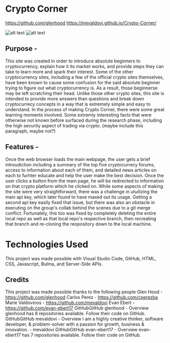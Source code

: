 # Crypto Corner
https://github.com/glenhood
https://mevaldovi.github.io/Crypto-Corner/


 ![alt text](assets/images/1.png)
 ![alt text](assets/images/2.png)

## Purpose -
This site was created in order to introduce absolute beginners to cryptocurrency, explain how it its market works, and provide steps they can take to learn more and spark their interest. 
Some of the other cryptocurrency sites, including a few of the official crypto sites themselves, have been known to cause some confusion for the said absolute beginner trying to figure out what cryptocurrency is. As a result, those beginnerse may be left scratching their head. Unlike those other crypto sites, this site is intended to provide more answers than questions and break down cryptocurrecy concepts in a way that is extremely simple and easy to understand.
In the process of making Crypto Corner, there were some great learning moments involved. Some extremly interesting facts that were otherwise not known before surfaced during the research phase, including the high security aspect of trading via crypto. (maybe include this paragraph, maybe not?)

## Features - 
Once the web browser loads the main webpage, the user gets a brief introudiction including a summary of the top five cryptocurrecy forums, access to information about each of them, and detailed news articles on each to furhter educate and help the user make the best decision.
Once the user clicks a button from the main page, he will be redirected to 
information on that crypto platform which he clicked on. 
While some aspects of making the site were very straightforward, there was a challenge in utuilizing the main api key, which later found to have maxed out  its usage. Getting a second api key easily fixed that issue, but there was also an obstacle in executing on the group's collab behind the scenes due to a git merge conflict. Fortunately, this too was fixed by completely deleting the entire local repo as well as that local repo's respective branch, then recreating that branch and re-cloning the reopository down to the local machine.

# Technologies Used
This project was made possible with Visual Studio Code, GitHub, HTML, CSS, Javascript, Bulma, and Server-Side APIs.

## Credits
This project was made possible thanks to the following people
Glen Hood - https://github.com/glenhood
Carlos Perez - https://github.com/cperezba
Marie Valdovinos - https://github.com/mevaldovi
Evan Ebert - https://github.com/evan-ebert17
GitHubGitHub
glenhood - Overview
glenhood has 8 repositories available. Follow their code on GitHub.
GitHubGitHub
mevaldovi - Overview
I am a highly creative thinker, software developer, & problem-solver with a passion for growth, business & innovation. - mevaldovi
GitHubGitHub
evan-ebert17 - Overview
evan-ebert17 has 7 repositories available. Follow their code on GitHub.
